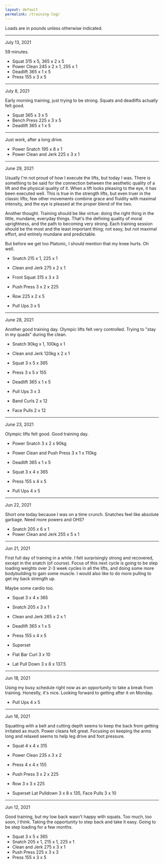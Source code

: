 ```yaml
---
layout: default
permalink: /training-log/
---
```


Loads are in pounds unless otherwise indicated.

<hr>

July 13, 2021

59 minutes.

- Squat 315 x 5, 365 x 2 x 5
- Power Clean 245 x 2 x 1, 255 x 1
- Deadlift 365 x 1 x 5
- Press 155 x 3 x 5

<hr>

July 8, 2021

Early morning training, just trying to be strong. Squats and deadlifts actually felt good.

- Squat 365 x 3 x 5
- Bench Press 225 x 3 x 5
- Deadlift 365 x 1 x 5

<hr>

Just work, after a long drive.

- Power Snatch 195 x 8 x 1
- Power Clean and Jerk 225 x 3 x 1

<hr>

June 29, 2021

Usually I'm not proud of how I execute the lifts, but today I was. There is something to be said for the connection between the aesthetic quality of a lift and the physical quality of it. When a lift looks pleasing to the eye, it has been executed well. This is true in the strength lifts, but even truer in the classic lifts; few other movements combine grace and fluidity with maximal intensity, and the eye is pleased at the proper blend of the two.

Another thought. Training should be like virtue: doing the right thing in the little, mundane, everyday things. That's the defining quality of moral uprightness, and the path to becoming very strong. Each training session should be the most and the least important thing; not easy, but not maximal effort, and entirely mundane and predictable.

But before we get too Platonic, I should mention that my knee hurts. Oh well.

- Snatch 215 x 1, 225 x 1
- Clean and Jerk 275 x 2 x 1

- Front Squat 315 x 3 x 3
- Push Press 3 x 2 x 225
- Row 225 x 2 x 5

- Pull Ups 3 x 5

<hr>

June 28, 2021

Another good training day. Olympic lifts felt very controlled. Trying to "stay in my quads" during the clean.

- Snatch 90kg x 1, 100kg x 1
- Clean and Jerk 120kg x 2 x 1

- Squat 3 x 5 x 365
- Press 3 x 5 x 155
- Deadlift 365 x 1 x 5

- Pull Ups 3 x 3

- Band Curls 2 x 12
- Face Pulls 2 x 12

<hr>

June 23, 2021

Olympic lifts felt good. Good training day.

- Power Snatch 3 x 2 x 90kg
- Power Clean and Push Press 3 x 1 x 110kg
- Deadlift 365 x 1 x 5

- Squat 3 x 4 x 365
- Press 155 x 4 x 5

- Pull Ups 4 x 5

<hr>

Jun 22, 2021

Short one today because I was on a time crunch. Snatches feel like absolute garbage. Need more powers and OHS?

- Snatch 205 x 6 x 1
- Power Clean and Jerk 255 x 5 x 1

<hr>

Jun 21, 2021

First full day of training in a while. I felt surprisingly strong and recovered, except in the snatch (of course). Focus of this next cycle is going to be step loading weights over 2-3 week cycles in all the lifts, and doing some more bodybuilding to gain some muscle. I would also like to do more pulling to get my back strength up.

Maybe some cardio too.

- Squat 3 x 4 x 365
- Snatch 205 x 3 x 1
- Clean and Jerk 265 x 2 x 1

- Deadlift 365 x 1 x 5
- Press 155 x 4 x 5

- Superset
- Flat Bar Curl 3 x 10
- Lat Pull Down 3 x 8 x 137.5

<hr>

Jun 18, 2021

Using my busy schedule right now as an opportunity to take a break from training. Honestly, it's nice. Looking forward to getting after it on Monday.

- Pull Ups 4 x 5

<hr>

Jun 16, 2021

Squatting with a belt and cutting depth seems to keep the back from getting irritated as much. Power cleans felt great. Focusing on keeping the arms long and relaxed seems to help leg drive and foot pressure.

- Squat 4 x 4 x 315
- Power Clean 235 x 3 x 2

- Press 4 x 4 x 155
- Push Press 3 x 2 x 225
- Row 3 x 3 x 225

- Superset Lat Pulldown 3 x 8 x 135, Face Pulls 3 x 10

<hr>

Jun 12, 2021

Good training, but my low back wasn't happy with squats. Too much, too soon, I think. Taking the opportunity to step back and take it easy. Going to be step loading for a few months.

- Squat 3 x 5 x 365
- Snatch 205 x 1, 215 x 1, 225 x 1
- Clean and Jerk 275 x 3 x 1
- Push Press 225 x 3 x 3
- Press 155 x 3 x 5

<br>
